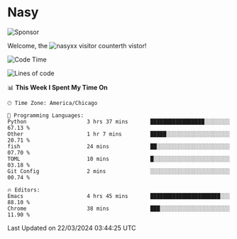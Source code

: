 # Nasy

<!--
<p align="center">
<img height="200" src="https://github-readme-stats.vercel.app/api?username=nasyxx&count_private=true&show_icons=true&theme=dracula&include_all_commits=true"/>
<img height="200" src="https://github-readme-stats.vercel.app/api/top-langs/?username=nasyxx&theme=dracula&hide=html,jupyter+notebook&count_private=true&show_icons=true"/>
</p>

  
----------------
-->

![Sponsor](https://img.shields.io/static/v1.svg?label=Sponsor&message=%E2%9D%A4&logo=GitHub&style=flat&color=pink)
 
Welcome, the ![nasyxx visitor counter](https://count.getloli.com/get/@nasyxx?theme=rule34)th vistor!
 
<!--START_SECTION:waka-->
![Code Time](http://img.shields.io/badge/Code%20Time-4%2C359%20hrs%2044%20mins-blue)

![Lines of code](https://img.shields.io/badge/From%20Hello%20World%20I%27ve%20Written-6.3%20million%20lines%20of%20code-blue)

📊 **This Week I Spent My Time On** 

```text
🕑︎ Time Zone: America/Chicago

💬 Programming Languages: 
Python                   3 hrs 37 mins       █████████████████░░░░░░░░   67.13 % 
Other                    1 hr 7 mins         █████░░░░░░░░░░░░░░░░░░░░   20.71 % 
fish                     24 mins             ██░░░░░░░░░░░░░░░░░░░░░░░   07.70 % 
TOML                     10 mins             █░░░░░░░░░░░░░░░░░░░░░░░░   03.18 % 
Git Config               2 mins              ░░░░░░░░░░░░░░░░░░░░░░░░░   00.74 % 

🔥 Editors: 
Emacs                    4 hrs 45 mins       ██████████████████████░░░   88.10 % 
Chrome                   38 mins             ███░░░░░░░░░░░░░░░░░░░░░░   11.90 % 
```


 Last Updated on 22/03/2024 03:44:25 UTC
<!--END_SECTION:waka-->

<!-- ![visitors](https://visitor-badge.laobi.icu/badge?page_id=nasyxx.nasyxx) -->
